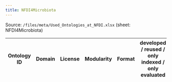 ```yaml
---
title: NFDI4Microbiota
---
```


Source: `/files/meta/Used_Ontologies_at_NFDI.xlsx` (sheet: NFDI4Microbiota)

|Ontology ID|Domain|License|Modularity|Format|developed / reused / only indexed / only evaluated|Used in|
|---|---|---|---|---|---|---|
